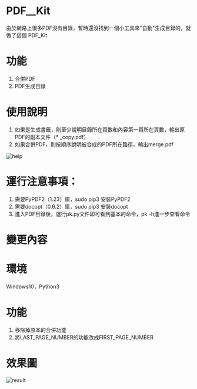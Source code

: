 # PDF__Kit
由於網路上很多PDF沒有目錄，暫時還沒找到一個小工具來"自動"生成目錄的，就做了這個 PDF_Kit

# 功能
1. 合併PDF
2. PDF生成目錄

# 使用說明
1. 如果是生成書籤，則至少說明目錄所在頁數和內容第一頁所在頁數，輸出原PDF的副本文件（* _copy.pdf）
2. 如果合併PDF，則按順序說明被合成的PDF所在路徑，輸出merge.pdf

![help](https://user-images.githubusercontent.com/48882710/56858991-d630d680-69b6-11e9-90fb-385f7a98962f.jpg)

# 運行注意事項：
1. 需要PyPDF2（1.23）庫，sudo pip3 安裝PyPDF2
2. 需要docopt（0.6.2）庫，sudo pip3 安裝docopt
3. 進入PDF目錄後，運行pk.py文件即可看到基本的命令，pk -h進一步查看命令

# 變更內容
# 環境
Windows10，Python3

# 功能
1. 移除掉原本的合併功能
2. 將LAST_PAGE_NUMBER的功能改成FIRST_PAGE_NUMBER

# 效果圖
![result](https://user-images.githubusercontent.com/48882710/56859078-54da4380-69b8-11e9-8984-e903ff723529.jpg)
